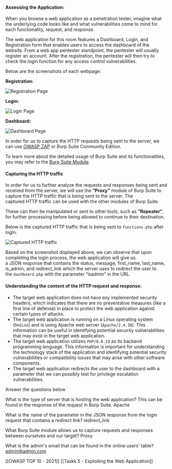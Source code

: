 #### Assessing the Application:

When you browse a web application as a penetration tester, imagine what the underlying code looks like and what vulnerabilities come to mind for each functionality, request, and response.

The web application for this room features a Dashboard, Login, and Registration form that enables users to access the dashboard of the website. From a web app pentester standpoint, the pentester will usually register an account. After the registration, the pentester will then try to check the login function for any access control vulnerabilities.

Below are the screenshots of each webpage:

**Registration:**

![Registration Page](https://tryhackme-images.s3.amazonaws.com/user-uploads/645b19f5d5848d004ab9c9e2/room-content/1b103a3eb8b3bda9f399da0702de7655.png)

**Login:**

![Login Page](https://tryhackme-images.s3.amazonaws.com/user-uploads/645b19f5d5848d004ab9c9e2/room-content/34f8072b8919303582352d6a1d914579.png)

**Dashboard:**

![Dashboard Page](https://tryhackme-images.s3.amazonaws.com/user-uploads/645b19f5d5848d004ab9c9e2/room-content/95f2bd55c06a13d47ab06ee6a8a0b6cd.png)

In order for us to capture the HTTP requests being sent to the server, we can use [OWASP ZAP](https://www.zaproxy.org/) or Burp Suite Community Edition.

To learn more about the detailed usage of Burp Suite and its functionalities, you may refer to the [Burp Suite Module](https://tryhackme.com/module/learn-burp-suite).

#### Capturing the HTTP traffic

In order for us to further analyze the requests and responses being sent and received from the server, we will use the **“Proxy”** module of Burp Suite to capture the HTTP traffic that is being sent to the server. The captured HTTP traffic can be used with the other modules of Burp Suite.

These can then be manipulated or sent to other tools, such as **“Repeater”**, for further processing before being allowed to continue to their destination. 

Below is the captured HTTP traffic that is being sent to `functions.php` after login.

![Captured HTTP traffic](https://tryhackme-images.s3.amazonaws.com/user-uploads/645b19f5d5848d004ab9c9e2/room-content/85d5720c06d8e1d993730cbf1a790849.png)

Based on the screenshot displayed above, we can observe that upon completing the login process, the web application will give us a JSON response that contains the status, message, first_name, last_name, is_admin, and redirect_link which the server uses to redirect the user to the `dashboard.php` with the parameter “isadmin” in the URL.

#### Understanding the content of the HTTP request and response:

- The target web application does not have any implemented security headers, which indicates that there are no preventative measures (like a first line of defense) in place to protect the web application against certain types of attacks.
- The target web application is running on a Linux operating system (`Debian`) and is using Apache web server (`Apache/2.4.38`). This information can be useful in identifying potential security vulnerabilities that may exist in the target web application.
- The target web application utilizes `PHP/8.0.19` as its backend programming language. This information is important for understanding the technology stack of the application and identifying potential security vulnerabilities or compatibility issues that may arise with other software components.
- The target web application redirects the user to the dashboard with a parameter that we can possibly test for privilege escalation vulnerabilities.

Answer the questions below

What is the type of server that is hosting the web application? This can be found in the response of the request in Burp Suite.
	Apache

What is the name of the parameter in the JSON response from the login request that contains a redirect link?
	redirect_link

What Burp Suite module allows us to capture requests and responses between ourselves and our target?
	Proxy

What is the admin's email that can be found in the online users' table?
	admin@admin.com

[[OWASP TOP 10 - 2021]]
[[Taskk 5 - Exploiting the Web Application]]

